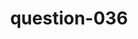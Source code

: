 ---
layout: question
title: question-036
number: 36
question: Name a food that comes in the shape of a ring.
answer1: Onions | 27
answer2: Doughnut | 19
answer3: Cheerios | 16
answer4: Hamburger | 9
answer5: Pancakes | 7
answer6: Pizza | 6
answer7: Cookies | 4
answer8: Life savers | 1
answer9:
answer10:
---